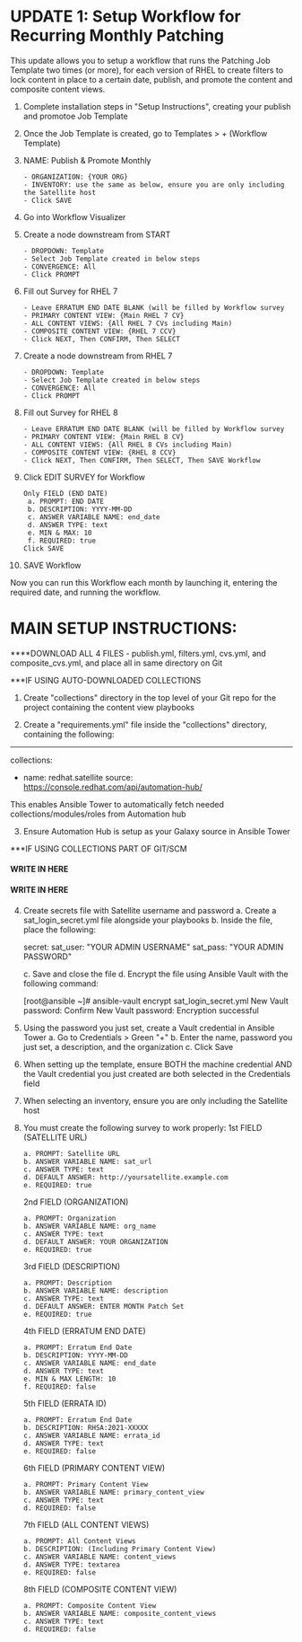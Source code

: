 # UPDATE 1: Setup Workflow for Recurring Monthly Patching

This update allows you to setup a workflow that runs the Patching Job Template two times (or more), for each version of RHEL
to create filters to lock content in place to a certain date, publish, and promote the content and composite content views.


1. Complete installation steps in "Setup Instructions", creating your publish and promotoe Job Template

2. Once the Job Template is created, go to Templates > + (Workflow Template)

3. NAME: Publish & Promote Monthly
   ```
   - ORGANIZATION: {YOUR ORG}
   - INVENTORY: use the same as below, ensure you are only including the Satellite host
   - Click SAVE
   ```
4. Go into Workflow Visualizer

5. Create a node downstream from START
   ```
   - DROPDOWN: Template
   - Select Job Template created in below steps
   - CONVERGENCE: All
   - Click PROMPT
   ```
6. Fill out Survey for RHEL 7
   ```
   - Leave ERRATUM END DATE BLANK (will be filled by Workflow survey
   - PRIMARY CONTENT VIEW: {Main RHEL 7 CV}
   - ALL CONTENT VIEWS: {All RHEL 7 CVs including Main)
   - COMPOSITE CONTENT VIEW: {RHEL 7 CCV}
   - Click NEXT, Then CONFIRM, Then SELECT
   ```
7. Create a node downstream from RHEL 7
   ```
   - DROPDOWN: Template
   - Select Job Template created in below steps
   - CONVERGENCE: All
   - Click PROMPT
   ```
8. Fill out Survey for RHEL 8
   ```
   - Leave ERRATUM END DATE BLANK (will be filled by Workflow survey
   - PRIMARY CONTENT VIEW: {Main RHEL 8 CV}
   - ALL CONTENT VIEWS: {All RHEL 8 CVs including Main)
   - COMPOSITE CONTENT VIEW: {RHEL 8 CCV}
   - Click NEXT, Then CONFIRM, Then SELECT, Then SAVE Workflow
   ```
9. Click EDIT SURVEY for Workflow
   ```
   Only FIELD (END DATE)
    a. PROMPT: END DATE
    b. DESCRIPTION: YYYY-MM-DD
    c. ANSWER VARIABLE NAME: end_date
    d. ANSWER TYPE: text
    e. MIN & MAX: 10
    f. REQUIRED: true
   Click SAVE
   ```
 10. SAVE Workflow
 
 Now you can run this Workflow each month by launching it, entering the required date, and running the workflow.
 

# MAIN SETUP INSTRUCTIONS:

****DOWNLOAD ALL 4 FILES - publish.yml, filters.yml, cvs.yml, and composite_cvs.yml, and place all in same directory on Git

***IF USING AUTO-DOWNLOADED COLLECTIONS

1. Create "collections" directory in the top level of your Git repo for the project containing the content view playbooks

2. Create a "requirements.yml" file inside the "collections" directory, containing the following:

---
collections:
  - name: redhat.satellite
    source: https://console.redhat.com/api/automation-hub/

This enables Ansible Tower to automatically fetch needed collections/modules/roles from Automation hub

3. Ensure Automation Hub is setup as your Galaxy source in Ansible Tower


***IF USING COLLECTIONS PART OF GIT/SCM

####
#### WRITE IN HERE
#### WRITE IN HERE
####

4. Create secrets file with Satellite username and password
    a. Create a sat_login_secret.yml file alongside your playbooks
    b. Inside the file, place the following:

    secret:
      sat_user: "YOUR ADMIN USERNAME"
      sat_pass: "YOUR ADMIN PASSWORD"

    c. Save and close the file
    d. Encrypt the file using Ansible Vault with the following command:

    [root@ansible ~]# ansible-vault encrypt sat_login_secret.yml
    New Vault password:
    Confirm New Vault password:
    Encryption successful

5. Using the password you just set, create a Vault credential in Ansible Tower
    a. Go to Credentials > Green "+"
    b. Enter the name, password you just set, a description, and the organization
    c. Click Save

6. When setting up the template, ensure BOTH the machine credential AND the Vault credential you just created are both selected in the Credentials field

7. When selecting an inventory, ensure you are only including the Satellite host

8. You must create the following survey to work properly:
    1st FIELD (SATELLITE URL)
    ```
    a. PROMPT: Satellite URL
    b. ANSWER VARIABLE NAME: sat_url
    c. ANSWER TYPE: text
    d. DEFAULT ANSWER: http://yoursatellite.example.com
    e. REQUIRED: true
    ```
    2nd FIELD (ORGANIZATION)
    ```
    a. PROMPT: Organization
    b. ANSWER VARIABLE NAME: org_name
    c. ANSWER TYPE: text
    d. DEFAULT ANSWER: YOUR ORGANIZATION
    e. REQUIRED: true
    ```
    3rd FIELD (DESCRIPTION)
    ```
    a. PROMPT: Description
    b. ANSWER VARIABLE NAME: description
    c. ANSWER TYPE: text
    d. DEFAULT ANSWER: ENTER MONTH Patch Set
    e. REQUIRED: true
    ```
    4th FIELD (ERRATUM END DATE)
    ```
    a. PROMPT: Erratum End Date
    b. DESCRIPTION: YYYY-MM-DD
    c. ANSWER VARIABLE NAME: end_date
    d. ANSWER TYPE: text
    e. MIN & MAX LENGTH: 10
    f. REQUIRED: false
    ```
    5th FIELD (ERRATA ID)
    ```
    a. PROMPT: Erratum End Date
    b. DESCRIPTION: RHSA:2021-XXXXX
    c. ANSWER VARIABLE NAME: errata_id
    d. ANSWER TYPE: text
    e. REQUIRED: false
    ```
    6th FIELD (PRIMARY CONTENT VIEW)
    ```
    a. PROMPT: Primary Content View
    b. ANSWER VARIABLE NAME: primary_content_view
    c. ANSWER TYPE: text
    d. REQUIRED: false
    ```
    7th FIELD (ALL CONTENT VIEWS)
    ```
    a. PROMPT: All Content Views
    b. DESCRIPTION: (Including Primary Content View)
    c. ANSWER VARIABLE NAME: content_views
    d. ANSWER TYPE: textarea
    e. REQUIRED: false
    ```
    8th FIELD (COMPOSITE CONTENT VIEW)
    ```
    a. PROMPT: Composite Content View
    b. ANSWER VARIABLE NAME: composite_content_views
    c. ANSWER TYPE: text
    d. REQUIRED: false
    ```
